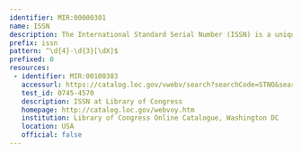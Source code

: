```yaml
---
identifier: MIR:00000301
name: ISSN
description: The International Standard Serial Number (ISSN) is a unique eight-digit number used to identify a print or electronic periodical publication, rather than individual articles or books.
prefix: issn
pattern: ^\d{4}-\d{3}[\dX]$
prefixed: 0
resources:
 - identifier: MIR:00100383
   accessurl: https://catalog.loc.gov/vwebv/search?searchCode=STNO&searchArg=${id}&searchType=1&recCount=25
   test_id: 0745-4570
   description: ISSN at Library of Congress
   homepage: http://catalog.loc.gov/webvoy.htm
   institution: Library of Congress Online Catalogue, Washington DC
   location: USA
   official: false
---
```

